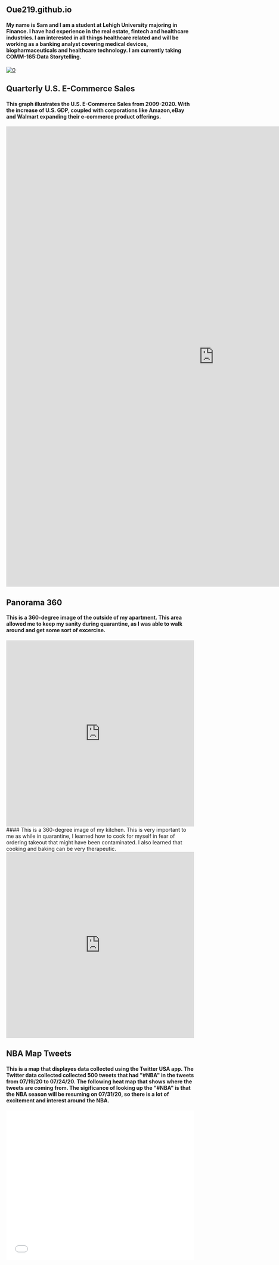 ## **Oue219.github.io**
#### My name is Sam and I am a student at Lehigh University majoring in Finance. I have had experience in the real estate, fintech and healthcare industries. I am interested in all things healthcare related and will be working as a banking analyst covering medical devices, biopharmaceuticals and healthcare technology. I am currently taking COMM-165:Data Storytelling.
[
![0](https://user-images.githubusercontent.com/67813393/89739352-f078b180-da4d-11ea-8fe5-18c7f8ef66af.jpg)
](url)

## **Quarterly U.S. E-Commerce Sales** 
#### This graph illustrates the U.S. E-Commerce Sales from 2009-2020. With the increase of U.S. GDP, coupled with corporations like Amazon,eBay and Walmart expanding their e-commerce product offerings. 
<iframe title="Quarterly U.S. E-commerce retail sales 2009-2020" aria-label="Interactive line chart" id="datawrapper-chart-xxI4o" src="https://datawrapper.dwcdn.net/xxI4o/1/" scrolling="no" frameborder="0" style="border: none;" width="1113" height="1236"></iframe>

## **Panorama 360** 
#### This is a 360-degree image of the outside of my apartment. This area allowed me to keep my sanity during quarantine, as I was able to walk around and get some sort of excercise.
<iframe src="https://teliportme.com/embed/1779120?ar=-3&sfc=t&lp=lt&ls=d&lz=50&lo=1" frameBorder="0" scrolling="no" height="500" width="100%" allowFullScreen allow="vr,gyroscope,accelerometer,fullscreen"></iframe>
#### This is a 360-degree image of my kitchen. This is very important to me as while in quarantine, I learned how to cook for myself in fear of ordering takeout that might have been contaminated. I also learned that cooking and baking can be very therapeutic. 
<iframe src="https://teliportme.com/embed/1779136?ar=-3&sfc=t&lp=lt&ls=d&lz=50&lo=1" frameBorder="0" scrolling="no" height="500" width="100%" allowFullScreen allow="vr,gyroscope,accelerometer,fullscreen"></iframe>

## **NBA Map Tweets**
#### This is a map that displayes data collected using the Twitter USA app. The Twitter data collected collected 500 tweets that had "#NBA" in the tweets from 07/19/20 to 07/24/20. The following heat map that shows where the tweets are coming from. The sigificance of looking up the "#NBA" is that the NBA season will be resuming on 07/31/20, so there is a lot of excitement and interest around the NBA.
<style>.embed-container {position: relative; padding-bottom: 80%; height: 0; max-width: 100%;} .embed-container iframe, .embed-container object, .embed-container iframe{position: absolute; top: 0; left: 0; width: 100%; height: 100%;} small{position: absolute; z-index: 40; bottom: 0; margin-bottom: -15px;}</style><div class="embed-container"><iframe width="500" height="400" frameborder="0" scrolling="no" marginheight="0" marginwidth="0" title="NBA Tweets Table" src="//lu.maps.arcgis.com/apps/Embed/index.html?webmap=b573fed56de8439da1451cf86f7522f1&extent=-145.0514,-3.4303,-15.2369,56.7502&zoom=true&previewImage=false&scale=true&disable_scroll=true&theme=light"></iframe></div>
